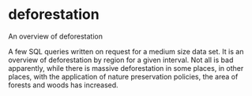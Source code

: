 # deforestation
An overview of deforestation

A few SQL queries written on request for a medium size data set. It is an overview of deforestation by region for a given interval. 
Not all is bad apparently, while there is massive deforestation in some places, in other places, with the application of nature preservation policies, the area of forests and woods has increased. 
